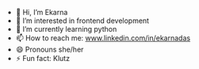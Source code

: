 - 👋 Hi, I’m Ekarna
- 👀 I’m interested in frontend development
- 🌱 I’m currently learning python
- 📫 How to reach me: www.linkedin.com/in/ekarnadas
- 😄 Pronouns she/her
- ⚡ Fun fact: Klutz

<!---
eku2307/eku2307 is a ✨ special ✨ repository because its `README.md` (this file) appears on your GitHub profile.
You can click the Preview link to take a look at your changes.
--->
